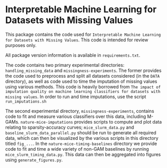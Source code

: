 # Interpretable Machine Learning for Datasets with Missing Values

This package contains the code used for `Interpretable Machine Learning for Datasets with Missing Values`. This code is intended for review purposes only.

All package version information is available in `requirements.txt`.

The code contains two primary experimental directories: `handling_missing_data` and `missingness-experiments`. The former provides the code used to preprocess and split all datasets considered (in the `DATA` directory), as well as code used to time the imputation of missing values using various methods. This code is heavily borrowed from `The impact of imputation quality on machine learning classifiers for datasets with missing values`. In order to run and time imputations, use the script `run_imputations.sh`

The second experimental directory, `missingness-experiments`, contains code to fit and measure various classifiers over this data, including M-GAMs. `nature-mice-imputations` provides scripts to compute and plot data relating to sparsity-accuracy curves; `mice_slurm_data.py` and `baseline_slurm_data_parallel.py` should be run to generate all required data, which can then be visualized by the various scripts in this directory titled `fig_...`. In the `nature-mice-timing-baselines` directory we provide code to fit and time a wide variety of non-GAM baselines by running `mice_slurm_timing_data.py`. This data can then be aggregated into figures using `generate_figures.py`.